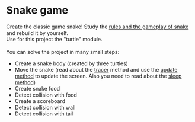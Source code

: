 # Snake game

Create the classic game snake! Study the [rules and the gameplay of snake](https://de.wikipedia.org/wiki/Snake_(Computerspiel)) and rebuild it by yourself.<br>
Use for this project the "turtle" module.
<br>
<br>
You can solve the project in many small steps:
- Create a snake body (created by three turtles)
- Move the snake (read about the [tracer](https://docs.python.org/3/library/turtle.html#turtle.tracer) method and use the [update method](https://docs.python.org/3/library/turtle.html#turtle.update) to update the screen. Also you need to read about the [sleep method](https://docs.python.org/3/library/time.html#time.sleep))
- Create snake food
- Detect collision with food
- Create a scoreboard
- Detect collision with wall
- Detect collision with tail
